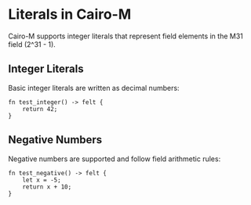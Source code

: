 # Literals in Cairo-M

Cairo-M supports integer literals that represent field elements in the M31 field
(2^31 - 1).

## Integer Literals

Basic integer literals are written as decimal numbers:

```cairo-m
fn test_integer() -> felt {
    return 42;
}
```

## Negative Numbers

Negative numbers are supported and follow field arithmetic rules:

```cairo-m
fn test_negative() -> felt {
    let x = -5;
    return x + 10;
}
```
